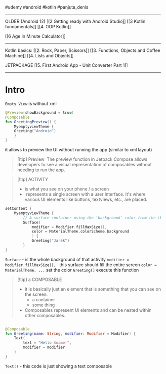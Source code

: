 #udemy #android #kotlin  #panjuta_denis

---------
OLDER (Android 12)
[[2 Getting ready with Android Studio]]
[[3 Kotlin fundamentals]]
[[4. OOP Kotlin]]

[[6 Age in Minute Calculator]]

---------------
Kotlin basics:
[[2. Rock, Paper, Scissors]]
[[3. Functions, Objects and Coffee Machine]]
[[4. Lists and Objects]]


JETPACKAGE
[[5. First Android App - Unit Converter Part 1]]











----
# Intro

`Empty View` is without xml


```kotlin
@Preview(showBackground = true)  
@Composable  
fun GreetingPreview() {  
	MyemptyviewTheme {  
	Greeting("Android")  
	}  
}
```
it allows to preview the UI without running the app (similar to xml layout)

>[!tip] Preview
> The preview function in Jetpack Compose allows developers to see a visual representation of composables without needing to run the app.


>[!tip] ACTIVITY
> - is what you see on your phone / a screen
> -  represents a single screen with a user interface. It's where various UI elements like buttons, textviews, etc., are placed.

```kotlin
setContent {  
	MyemptyviewTheme {  
		// A surface container using the 'background' color from the theme  
		Surface(  
			modifier = Modifier.fillMaxSize(),  
			color = MaterialTheme.colorScheme.background  
			) {  
			Greeting("Jarek")  
		}  
}
```

`Surface` - is the whole background of that activity
	`modifier = Modifier.fillMaxSize(), ` this surface should fill the entire screen
	 `color = MaterialTheme. ...` set the color
	 `Greeting()` execute this function

>[!tip] a COMPOSABLE
> - it is basically just an element that is something that you can see on the screen:
> 	- a container
> 	- some thing
> - Composables represent UI elements and can be nested within other composables.

```kotlin
  
@Composable  
fun Greeting(name: String, modifier: Modifier = Modifier) {  
	Text(  
		text = "Hello $name!",  
		modifier = modifier  
	)  
}
```

`Text()` - this code is just showing a text composable















